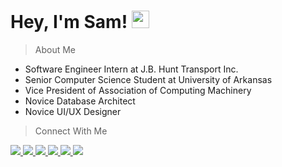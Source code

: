 <h1>
  Hey, I'm Sam!
  <img src="https://media.giphy.com/media/hvRJCLFzcasrR4ia7z/giphy.gif" width="28">
</h1>
<blockquote>About Me</blockquote>
  <ul>
    <li>Software Engineer Intern at J.B. Hunt Transport Inc.</li>
    <li>Senior Computer Science Student at University of Arkansas</li>
    <li>Vice President of Association of Computing Machinery</li>
    <li>Novice Database Architect</li>
    <li>Novice UI/UX Designer</li>
  </ul>
<blockquote>Connect With Me</blockquote>
  <a href="https://www.youtube.com/channel/UCZcfieFwHZmXVUR9fHKzOlw/">
    <img src="https://img.shields.io/badge/-YouTube-FF0000?logo=youtube"/>
  </a>
  <a href="https://www.twitch.tv/Zeta64/">
    <img src="https://img.shields.io/badge/-Twitch-9146FF?logo=twitch&logoColor=white"/>
  </a>
  <a href="https://www.linkedin.com/in/samstarke/">
    <img src="https://img.shields.io/badge/-LinkedIn-0A66C2?logo=linkedin&logoColor=white"/>
  </a>
  <a href="https://open.spotify.com/user/1251hyj5uncfymtr1platd7ly?si=ef0741ef16b14fcd">
    <img src="https://img.shields.io/badge/-Spotify-1DB954?logo=spotify&logoColor=white"/>
  </a>
  <a href="https://steamcommunity.com/id/z_phi/">
    <img src="https://img.shields.io/badge/-Steam-2a475e?logo=steam&logoColor=white"/>
  </a>
  <a href="https://discord.com/">
    <img src="https://img.shields.io/badge/-Zeta%230001-555?logo=discord&logoColor=white&labelColor=5865F2&label=Discord"/>
  </a>
